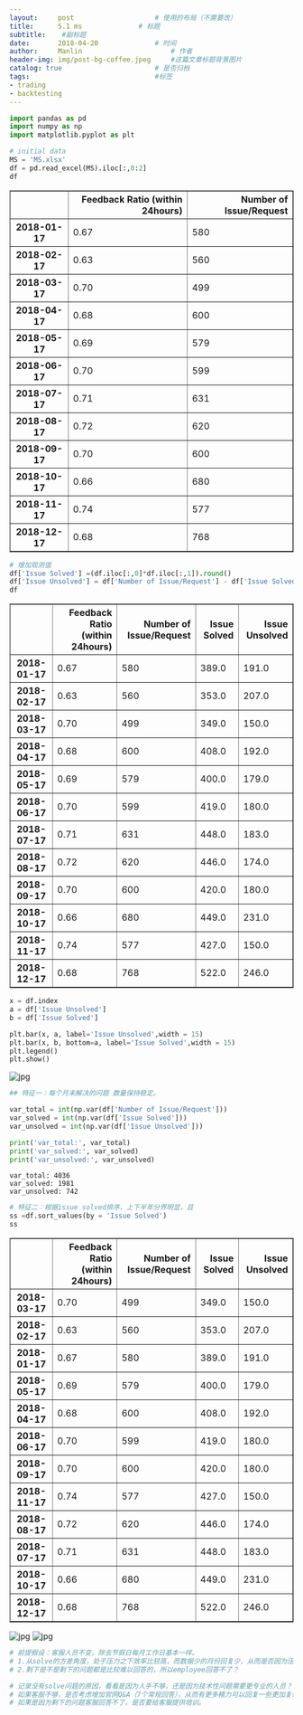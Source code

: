 ```yaml
---
layout:     post   				    # 使用的布局（不需要改）
title:      5.1 ms 				# 标题 
subtitle:    #副标题
date:       2018-04-20				# 时间
author:     Manlin 						# 作者
header-img: img/post-bg-coffee.jpeg 	#这篇文章标题背景图片
catalog: true 						# 是否归档
tags:								#标签
- trading
- backtesting
---
```



```python
import pandas as pd
import numpy as np
import matplotlib.pyplot as plt
```


```python
# initial data
MS = 'MS.xlsx'
df = pd.read_excel(MS).iloc[:,0:2]
df
```




<div>
<style>
    .dataframe thead tr:only-child th {
        text-align: right;
    }

    .dataframe thead th {
        text-align: left;
    }

    .dataframe tbody tr th {
        vertical-align: top;
    }
</style>
<table border="1" class="dataframe">
  <thead>
    <tr style="text-align: right;">
      <th></th>
      <th>Feedback Ratio (within 24hours)</th>
      <th>Number of Issue/Request</th>
    </tr>
  </thead>
  <tbody>
    <tr>
      <th>2018-01-17</th>
      <td>0.67</td>
      <td>580</td>
    </tr>
    <tr>
      <th>2018-02-17</th>
      <td>0.63</td>
      <td>560</td>
    </tr>
    <tr>
      <th>2018-03-17</th>
      <td>0.70</td>
      <td>499</td>
    </tr>
    <tr>
      <th>2018-04-17</th>
      <td>0.68</td>
      <td>600</td>
    </tr>
    <tr>
      <th>2018-05-17</th>
      <td>0.69</td>
      <td>579</td>
    </tr>
    <tr>
      <th>2018-06-17</th>
      <td>0.70</td>
      <td>599</td>
    </tr>
    <tr>
      <th>2018-07-17</th>
      <td>0.71</td>
      <td>631</td>
    </tr>
    <tr>
      <th>2018-08-17</th>
      <td>0.72</td>
      <td>620</td>
    </tr>
    <tr>
      <th>2018-09-17</th>
      <td>0.70</td>
      <td>600</td>
    </tr>
    <tr>
      <th>2018-10-17</th>
      <td>0.66</td>
      <td>680</td>
    </tr>
    <tr>
      <th>2018-11-17</th>
      <td>0.74</td>
      <td>577</td>
    </tr>
    <tr>
      <th>2018-12-17</th>
      <td>0.68</td>
      <td>768</td>
    </tr>
  </tbody>
</table>
</div>




```python
# 增加观测值
df['Issue Solved'] =(df.iloc[:,0]*df.iloc[:,1]).round()
df['Issue Unsolved'] = df['Number of Issue/Request'] - df['Issue Solved']
df
```




<div>
<style>
    .dataframe thead tr:only-child th {
        text-align: right;
    }

    .dataframe thead th {
        text-align: left;
    }

    .dataframe tbody tr th {
        vertical-align: top;
    }
</style>
<table border="1" class="dataframe">
  <thead>
    <tr style="text-align: right;">
      <th></th>
      <th>Feedback Ratio (within 24hours)</th>
      <th>Number of Issue/Request</th>
      <th>Issue Solved</th>
      <th>Issue Unsolved</th>
    </tr>
  </thead>
  <tbody>
    <tr>
      <th>2018-01-17</th>
      <td>0.67</td>
      <td>580</td>
      <td>389.0</td>
      <td>191.0</td>
    </tr>
    <tr>
      <th>2018-02-17</th>
      <td>0.63</td>
      <td>560</td>
      <td>353.0</td>
      <td>207.0</td>
    </tr>
    <tr>
      <th>2018-03-17</th>
      <td>0.70</td>
      <td>499</td>
      <td>349.0</td>
      <td>150.0</td>
    </tr>
    <tr>
      <th>2018-04-17</th>
      <td>0.68</td>
      <td>600</td>
      <td>408.0</td>
      <td>192.0</td>
    </tr>
    <tr>
      <th>2018-05-17</th>
      <td>0.69</td>
      <td>579</td>
      <td>400.0</td>
      <td>179.0</td>
    </tr>
    <tr>
      <th>2018-06-17</th>
      <td>0.70</td>
      <td>599</td>
      <td>419.0</td>
      <td>180.0</td>
    </tr>
    <tr>
      <th>2018-07-17</th>
      <td>0.71</td>
      <td>631</td>
      <td>448.0</td>
      <td>183.0</td>
    </tr>
    <tr>
      <th>2018-08-17</th>
      <td>0.72</td>
      <td>620</td>
      <td>446.0</td>
      <td>174.0</td>
    </tr>
    <tr>
      <th>2018-09-17</th>
      <td>0.70</td>
      <td>600</td>
      <td>420.0</td>
      <td>180.0</td>
    </tr>
    <tr>
      <th>2018-10-17</th>
      <td>0.66</td>
      <td>680</td>
      <td>449.0</td>
      <td>231.0</td>
    </tr>
    <tr>
      <th>2018-11-17</th>
      <td>0.74</td>
      <td>577</td>
      <td>427.0</td>
      <td>150.0</td>
    </tr>
    <tr>
      <th>2018-12-17</th>
      <td>0.68</td>
      <td>768</td>
      <td>522.0</td>
      <td>246.0</td>
    </tr>
  </tbody>
</table>
</div>




```python
x = df.index
a = df['Issue Unsolved']
b = df['Issue Solved']

plt.bar(x, a, label='Issue Unsolved',width = 15)
plt.bar(x, b, bottom=a, label='Issue Solved',width = 15)
plt.legend()
plt.show()
```


![jpg](https://ws3.sinaimg.cn/large/006tKfTcgy1fqieujw359j30ai070747.jpg)



```python
## 特征一：每个月未解决的问题 数量保持稳定。

var_total = int(np.var(df['Number of Issue/Request']))
var_solved = int(np.var(df['Issue Solved']))
var_unsolved = int(np.var(df['Issue Unsolved']))

print('var_total:', var_total)
print('var_solved:', var_solved)
print('var_unsolved:', var_unsolved)

```

    var_total: 4036
    var_solved: 1981
    var_unsolved: 742



```python
# 特征二：根据issue solved排序，上下半年分界明显，且
ss =df.sort_values(by = 'Issue Solved')
ss
```




<div>
<style>
    .dataframe thead tr:only-child th {
        text-align: right;
    }

    .dataframe thead th {
        text-align: left;
    }

    .dataframe tbody tr th {
        vertical-align: top;
    }
</style>
<table border="1" class="dataframe">
  <thead>
    <tr style="text-align: right;">
      <th></th>
      <th>Feedback Ratio (within 24hours)</th>
      <th>Number of Issue/Request</th>
      <th>Issue Solved</th>
      <th>Issue Unsolved</th>
    </tr>
  </thead>
  <tbody>
    <tr>
      <th>2018-03-17</th>
      <td>0.70</td>
      <td>499</td>
      <td>349.0</td>
      <td>150.0</td>
    </tr>
    <tr>
      <th>2018-02-17</th>
      <td>0.63</td>
      <td>560</td>
      <td>353.0</td>
      <td>207.0</td>
    </tr>
    <tr>
      <th>2018-01-17</th>
      <td>0.67</td>
      <td>580</td>
      <td>389.0</td>
      <td>191.0</td>
    </tr>
    <tr>
      <th>2018-05-17</th>
      <td>0.69</td>
      <td>579</td>
      <td>400.0</td>
      <td>179.0</td>
    </tr>
    <tr>
      <th>2018-04-17</th>
      <td>0.68</td>
      <td>600</td>
      <td>408.0</td>
      <td>192.0</td>
    </tr>
    <tr>
      <th>2018-06-17</th>
      <td>0.70</td>
      <td>599</td>
      <td>419.0</td>
      <td>180.0</td>
    </tr>
    <tr>
      <th>2018-09-17</th>
      <td>0.70</td>
      <td>600</td>
      <td>420.0</td>
      <td>180.0</td>
    </tr>
    <tr>
      <th>2018-11-17</th>
      <td>0.74</td>
      <td>577</td>
      <td>427.0</td>
      <td>150.0</td>
    </tr>
    <tr>
      <th>2018-08-17</th>
      <td>0.72</td>
      <td>620</td>
      <td>446.0</td>
      <td>174.0</td>
    </tr>
    <tr>
      <th>2018-07-17</th>
      <td>0.71</td>
      <td>631</td>
      <td>448.0</td>
      <td>183.0</td>
    </tr>
    <tr>
      <th>2018-10-17</th>
      <td>0.66</td>
      <td>680</td>
      <td>449.0</td>
      <td>231.0</td>
    </tr>
    <tr>
      <th>2018-12-17</th>
      <td>0.68</td>
      <td>768</td>
      <td>522.0</td>
      <td>246.0</td>
    </tr>
  </tbody>
</table>
</div>


![jpg](https://ws4.sinaimg.cn/large/006tKfTcgy1fqiew1lv0vj30p50b03zp.jpg)
![jpg](https://ws4.sinaimg.cn/large/006tKfTcgy1fqiewlihknj30rb0943zp.jpg)

```python
# 前提假设：客服人员不变，除去节假日每月工作日基本一样。
# 1.从solve的方差角度，处于压力之下效率比较高，而数据少的月份回复少，从而是否因为压力-效率的原因。
# 2.剩下是不是剩下的问题都是比较难以回答的，所以employee回答不了？

# 记录没有solve问题的原因，看看是因为人手不够，还是因为技术性问题需要更专业的人员？
# 如果客服不够，是否考虑增加官网Q&A（7个常规回答），从而有更多精力可以回复一些更加复杂的问题。
# 如果是因为剩下的问题客服回答不了，是否要给客服提供培训。
```
